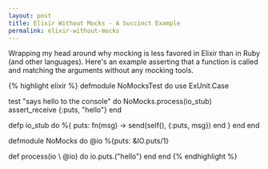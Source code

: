```yaml
---
layout: post
title: Elixir Without Mocks - A Succinct Example
permalink: elixir-without-mocks
---
```

Wrapping my head around why mocking is less favored in Elixir than in Ruby (and other languages).
Here's an example asserting that a function is called and matching the arguments without any mocking tools.

{% highlight elixir %}
defmodule NoMocksTest do
  use ExUnit.Case

  test "says hello to the console" do
    NoMocks.process(io_stub)
    assert_receive {:puts, "hello"}
  end

  defp io_stub do
    %{ puts: fn(msg) -> send(self(), {:puts, msg}) end }
  end
end

defmodule NoMocks do
  @io %{puts: &IO.puts/1}

  def process(io \\ @io) do
    io.puts.("hello")
  end
end
{% endhighlight %}
